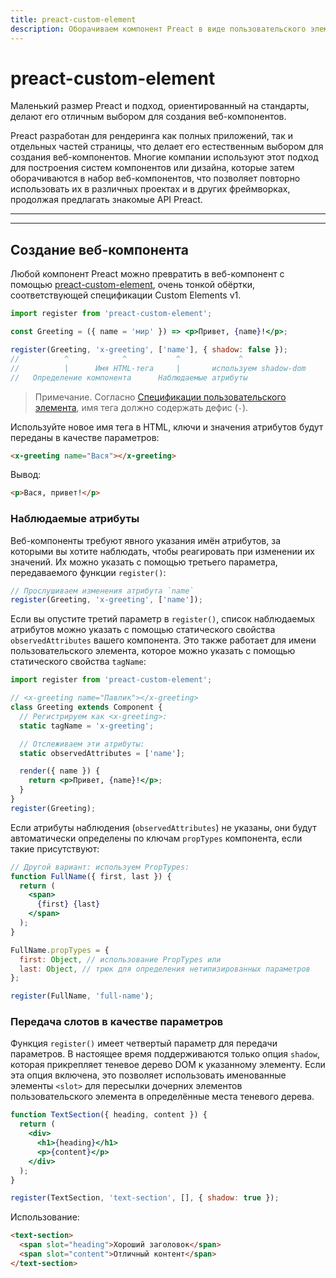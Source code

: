 ```yaml
---
title: preact-custom-element
description: Оборачиваем компонент Preact в виде пользовательского элемента
---
```


# preact-custom-element

Маленький размер Preact и подход, ориентированный на стандарты, делают его отличным выбором для создания веб-компонентов.

Preact разработан для рендеринга как полных приложений, так и отдельных частей страницы, что делает его естественным выбором для создания веб-компонентов. Многие компании используют этот подход для построения систем компонентов или дизайна, которые затем оборачиваются в набор веб-компонентов, что позволяет повторно использовать их в различных проектах и в других фреймворках, продолжая предлагать знакомые API Preact.

---

<toc></toc>

---

## Создание веб-компонента

Любой компонент Preact можно превратить в веб-компонент с помощью [preact-custom-element](https://github.com/preactjs/preact-custom-element), очень тонкой обёртки, соответствующей спецификации Custom Elements v1.

```jsx
import register from 'preact-custom-element';

const Greeting = ({ name = 'мир' }) => <p>Привет, {name}!</p>;

register(Greeting, 'x-greeting', ['name'], { shadow: false });
//          ^            ^           ^             ^
//          |      Имя HTML-тега     |       используем shadow-dom
//   Определение компонента      Наблюдаемые атрибуты
```

> Примечание. Согласно [Спецификации пользовательского элемента](https://html.spec.whatwg.org/multipage/custom-elements.html#prod-potentialcustomelementname), имя тега должно содержать дефис (`-`).

Используйте новое имя тега в HTML, ключи и значения атрибутов будут переданы в качестве параметров:

```html
<x-greeting name="Вася"></x-greeting>
```

Вывод:

```html
<p>Вася, привет!</p>
```

### Наблюдаемые атрибуты

Веб-компоненты требуют явного указания имён атрибутов, за которыми вы хотите наблюдать, чтобы реагировать при изменении их значений. Их можно указать с помощью третьего параметра, передаваемого функции `register()`:

```jsx
// Прослушиваем изменения атрибута `name`
register(Greeting, 'x-greeting', ['name']);
```

Если вы опустите третий параметр в `register()`, список наблюдаемых атрибутов можно указать с помощью статического свойства `observedAttributes` вашего компонента. Это также работает для имени пользовательского элемента, которое можно указать с помощью статического свойства `tagName`:

```jsx
import register from 'preact-custom-element';

// <x-greeting name="Павлик"></x-greeting>
class Greeting extends Component {
  // Регистрируем как <x-greeting>:
  static tagName = 'x-greeting';

  // Отслеживаем эти атрибуты:
  static observedAttributes = ['name'];

  render({ name }) {
    return <p>Привет, {name}!</p>;
  }
}
register(Greeting);
```

Если атрибуты наблюдения (`observedAttributes`) не указаны, они будут автоматически определены по ключам `propTypes` компонента, если такие присутствуют:

```jsx
// Другой вариант: используем PropTypes:
function FullName({ first, last }) {
  return (
    <span>
      {first} {last}
    </span>
  );
}

FullName.propTypes = {
  first: Object, // использование PropTypes или
  last: Object, // трюк для определения нетипизированных параметров
};

register(FullName, 'full-name');
```

### Передача слотов в качестве параметров

Функция `register()` имеет четвертый параметр для передачи параметров. В настоящее время поддерживаются только опция `shadow`, которая прикрепляет теневое дерево DOM к указанному элементу. Если эта опция включена, это позволяет использовать именованные элементы `<slot>` для пересылки дочерних элементов пользовательского элемента в определённые места теневого дерева.

```jsx
function TextSection({ heading, content }) {
  return (
    <div>
      <h1>{heading}</h1>
      <p>{content}</p>
    </div>
  );
}

register(TextSection, 'text-section', [], { shadow: true });
```

Использование:

```html
<text-section>
  <span slot="heading">Хороший заголовок</span>
  <span slot="content">Отличный контент</span>
</text-section>
```
